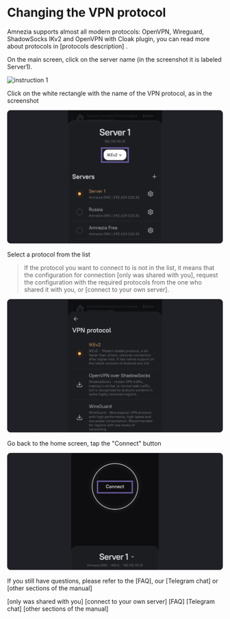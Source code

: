 # Changing the VPN protocol

Amnezia supports almost all modern protocols: OpenVPN, Wireguard, ShadowSocks IKv2 and OpenVPN with Cloak plugin, you can read more about protocols in [protocols description] .
&nbsp;

On the main screen, click on the server name (in the screenshot it is labeled Server1).

![instruction 1](https://raw.githubusercontent.com/Aftershock669/amnezia-open-docs/master/docs/en/instructions/14_protocol-change/img/pc_en_1png)

Click on the white rectangle with the name of the VPN protocol, 
as in the screenshot

![instruction 1](https://raw.githubusercontent.com/Aftershock669/amnezia-open-docs/master/docs/en/instructions/14_protocol-change/img/pc_en_2.png)

Select a protocol from the list

> If the protocol you want to connect to is not in the list, it means that the configuration for connection [only was shared with you], request the configuration with the required protocols from the one who shared it
> with you, or [connect to your own server].


![instruction 1](https://raw.githubusercontent.com/Aftershock669/amnezia-open-docs/master/docs/en/instructions/14_protocol-change/img/pc_en_3.png)

Go back to the home screen, tap the "Connect" button

![instruction 1](https://raw.githubusercontent.com/Aftershock669/amnezia-open-docs/master/docs/en/instructions/14_protocol-change/img/pc_en_4.png)


If you still have questions, please refer to the [FAQ], our [Telegram chat] or [other sections of the manual]


[amnezia-site-ext-link]: https://amnezia-web-nx1r.vercel.app
[about-int-link]: /about
[only was shared with you]
[connect to your own server]
[FAQ]
[Telegram chat]
[other sections of the manual]















